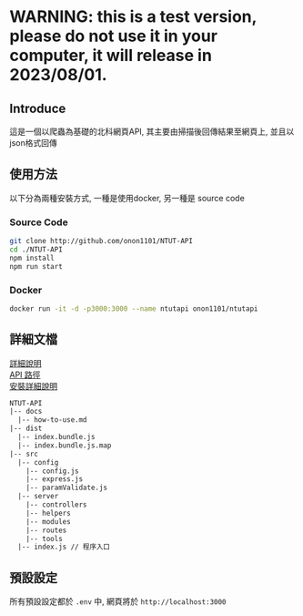 # WARNING: this is a test version, please do not use it in your computer, it will release in 2023/08/01.

## Introduce
這是一個以爬蟲為基礎的北科網頁API, 其主要由掃描後回傳結果至網頁上, 並且以json格式回傳

## 使用方法
以下分為兩種安裝方式, 一種是使用docker, 另一種是 source code

### Source Code
```bash
git clone http://github.com/onon1101/NTUT-API
cd ./NTUT-API
npm install
npm run start
```

### Docker
```bash
docker run -it -d -p3000:3000 --name ntutapi onon1101/ntutapi
```

## 詳細文檔
[詳細說明](./docs/how-to-use.md) <br>
[API 路徑](./docs/API-Path.md) <br>
[安裝詳細說明](./docs/)

```txt
NTUT-API
|-- docs
  |-- how-to-use.md
|-- dist
  |-- index.bundle.js
  |-- index.bundle.js.map
|-- src
  |-- config
    |-- config.js
    |-- express.js
    |-- paramValidate.js
  |-- server
    |-- controllers
    |-- helpers
    |-- modules
    |-- routes
    |-- tools
  |-- index.js // 程序入口
```

## 預設設定
所有預設設定都於 `.env` 中,
網頁將於 `http://localhost:3000`
